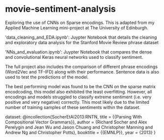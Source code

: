 # movie-sentiment-analysis
Exploring the use of CNNs on Sparse encodings. This is adapted from my Applied Machine Learning mini-project at The University of Edinburgh.

'data_cleaning_and_EDA.ipynb': Juypter Notebook that details the cleaning and exploratory data analysis for the Stanford Movie Review phrase dataset

'NNs_and_evaluation.ipynb': Juypter Notebook that compares the dense and convolutional Keras neural networks used to classify sentiment.

The full project also includes the comparison of different phrase encodings (Word2Vec and TF-IFD) along with their performance. Sentence data is also used to test the predictions of the model.

The best performing model was found to be the CNN on the sparse matrix encodcoding, this model also exhibited the least overfitting. However, all encodings and models struggled to classify extreme sentiment (i.e. very positive and very negative) correctly. This most likely due to the limited number of training samples of these sentiments within the dataset.


dataset:
@incollection{SocherEtAl2013:RNTN,
title = {{Parsing With Compositional Vector Grammars}},
author = {Richard Socher and Alex Perelygin and Jean Wu and Jason Chuang and Christopher Manning and Andrew Ng and Christopher Potts},
booktitle = {{EMNLP}},
year = {2013}
}
